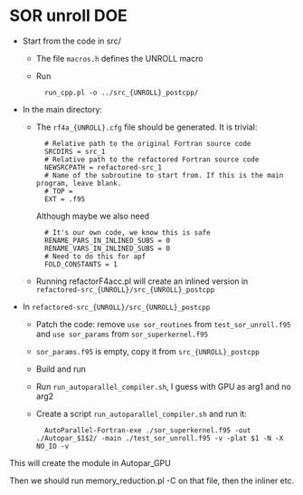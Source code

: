 # SOR unroll DOE

* Start from the code in src/
	* The file `macros.h` defines the UNROLL macro
	* Run

			run_cpp.pl -o ../src_{UNROLL}_postcpp/


* In the main directory:
	* The `rf4a_{UNROLL}.cfg` file should be generated. It is trivial:

			# Relative path to the original Fortran source code
			SRCDIRS = src_1
			# Relative path to the refactored Fortran source code
			NEWSRCPATH = refactored-src_1
			# Name of the subroutine to start from. If this is the main program, leave blank.
			# TOP = 
			EXT = .f95

		Although maybe we also need

			# It's our own code, we know this is safe
			RENAME_PARS_IN_INLINED_SUBS = 0
			RENAME_VARS_IN_INLINED_SUBS = 0
			# Need to do this for apf
			FOLD_CONSTANTS = 1

	* Running refactorF4acc.pl will create an inlined version in `refactored-src_{UNROLL}/src_{UNROLL}_postcpp`

* In `refactored-src_{UNROLL}/src_{UNROLL}_postcpp`
	* Patch the code: remove `use sor_routines` from `test_sor_unroll.f95` and `use sor_params` from `sor_superkernel.f95`
	* `sor_params.f95` is empty, copy it from `src_{UNROLL}_postcpp`
	* Build and run
	* Run `run_autoparallel_compiler.sh`, I guess with GPU as arg1 and no arg2
	* Create a script `run_autoparallel_compiler.sh` and run it:
			
			AutoParallel-Fortran-exe ./sor_superkernel.f95 -out ./Autopar_$1$2/ -main ./test_sor_unroll.f95 -v -plat $1 -N -X NO_IO -v 

This will create the module in Autopar_GPU 

Then we should run  memory_reduction.pl -C on that file, then the inliner etc.



